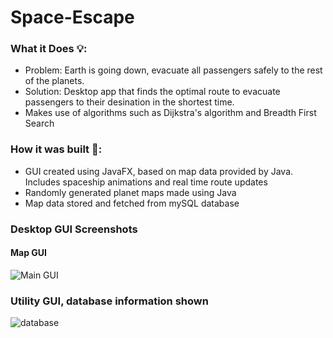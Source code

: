 # Space-Escape

### What it Does 💡:
- Problem: Earth is going down, evacuate all passengers safely to the rest of the planets.
- Solution: Desktop app that finds the optimal route to evacuate passengers to their desination in the shortest time. 
- Makes use of algorithms such as Dijkstra's algorithm and Breadth First Search

### How it was built 🔎:
- GUI created using JavaFX, based on map data provided by Java. Includes spaceship animations and real time route updates
- Randomly generated planet maps made using Java
- Map data stored and fetched from mySQL database

### Desktop GUI Screenshots 
#### Map GUI
![Main GUI](https://user-images.githubusercontent.com/55645993/154593374-f20974b7-9822-4db8-b1f3-5d03992d737d.png)

### Utility GUI, database information shown
![database](https://user-images.githubusercontent.com/55645993/154592412-ae8a5f26-c0bd-4894-8653-a950fb871a45.png)
